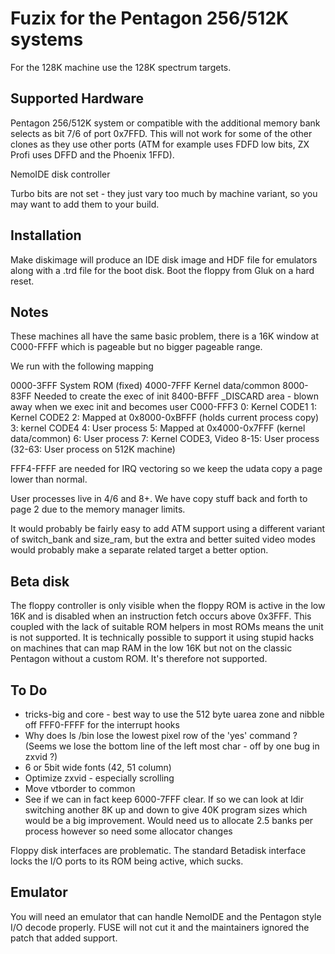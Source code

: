 # Fuzix for the Pentagon 256/512K systems

For the 128K machine use the 128K spectrum targets.

## Supported Hardware

Pentagon 256/512K system or compatible with the additional memory bank selects
as bit 7/6 of port 0x7FFD. This will not work for some of the other clones
as they use other ports (ATM for example uses FDFD low bits, ZX Profi uses
DFFD and the Phoenix 1FFD).

NemoIDE disk controller

Turbo bits are not set - they just vary too much by machine variant, so you
may want to add them to your build.

## Installation

Make diskimage will produce an IDE disk image and HDF file for emulators along
with a .trd file for the boot disk. Boot the floppy from Gluk on a hard
reset.

## Notes

These machines all have the same basic problem, there is a 16K window at
C000-FFFF which is pageable but no bigger pageable range.

We run with the following mapping

0000-3FFF	System ROM (fixed)
4000-7FFF	Kernel data/common
8000-83FF	Needed to create the exec of init
8400-BFFF	_DISCARD area - blown away when we exec init and becomes user
C000-FFF3
	0:	Kernel CODE1
	1:	Kernel CODE2
	2:	Mapped at 0x8000-0xBFFF (holds current process copy)
	3:	kernel CODE4
	4:	User process
	5:	Mapped at 0x4000-0x7FFF (kernel data/common)
	6:	User process
	7:	Kernel CODE3, Video
	8-15:	User process
	(32-63: User process on 512K machine)

FFF4-FFFF are needed for IRQ vectoring so we keep the udata copy a page
lower than normal.

User processes live in 4/6 and 8+. We have copy stuff back and forth
to page 2 due to the memory manager limits.

It would probably be fairly easy to add ATM support using a different variant
of switch_bank and size_ram, but the extra and better suited video modes
would probably make a separate related target a better option.

## Beta disk

The floppy controller is only visible when the floppy ROM is active in the
low 16K and is disabled when an instruction fetch occurs above 0x3FFF. This
coupled with the lack of suitable ROM helpers in most ROMs means the unit
is not supported. It is technically possible to support it using stupid
hacks on machines that can map RAM in the low 16K but not on the classic
Pentagon without a custom ROM. It's therefore not supported.

## To Do
-	tricks-big and core - best way to use the 512 byte uarea zone
	and nibble off FFF0-FFFF for the interrupt hooks
-	Why does ls /bin lose the lowest pixel row of the 'yes' command ?
	(Seems we lose the bottom line of the left most char - off by one bug
	 in zxvid ?)
-	6 or 5bit wide fonts (42, 51 column)
-	Optimize zxvid - especially scrolling
-	Move vtborder to common
-	See if we can in fact keep 6000-7FFF clear. If so we can look at
	ldir switching another 8K up and down to give 40K program sizes
	which would be a big improvement. Would need us to allocate 2.5
	banks per process however so need some allocator changes

Floppy disk interfaces are problematic. The standard Betadisk interface locks
the I/O ports to its ROM being active, which sucks.

## Emulator

You will need an emulator that can handle NemoIDE and the Pentagon style
I/O decode properly. FUSE will not cut it and the maintainers ignored the
patch that added support.

